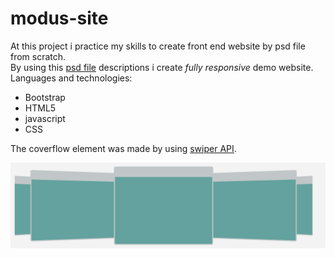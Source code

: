 # modus-site

At this project i practice my skills to create front end website by psd file from scratch.<br>
By using this [psd file](https://github.com/romanserk/modus-site/blob/master/modus.psd) descriptions i create *fully responsive* demo website.<br>
Languages and technologies:

  - Bootstrap
  - HTML5
  - javascript
  - CSS


The coverflow element was made by using [swiper API](http://idangero.us/swiper/api/).

![Alt text](https://github.com/romanserk/modus-site/blob/master/images/coverflow-image.png?raw=true "swiper")


